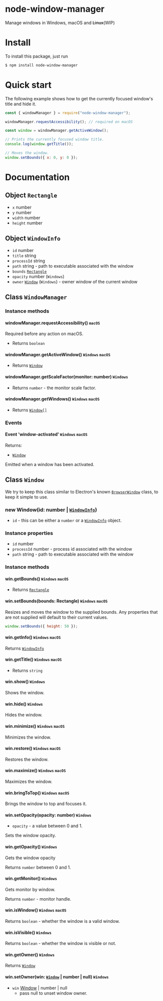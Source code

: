 # node-window-manager

Manage windows in Windows, macOS and ~~Linux~~(WIP)

# Install

To install this package, just run

```bash
$ npm install node-window-manager
```

# Quick start

The following example shows how to get the currently focused window's title and hide it.

```javascript
const { windowManager } = require("node-window-manager");

windowManager.requestAccessibility(); // required on macOS

const window = windowManager.getActiveWindow();

// Prints the currently focused window title.
console.log(window.getTitle());

// Moves the window.
window.setBounds({ x: 0, y: 0 });
```

# Documentation

## Object `Rectangle`

- `x` number
- `y` number
- `width` number
- `height` number

## Object `WindowInfo`

- `id` number
- `title` string
- `processId` string
- `path` string - path to executable associated with the window
- `bounds` [`Rectangle`](#object-rectangle)
- `opacity` number (`Windows`)
- `owner` [`Window`](#class-window) (`Windows`) - owner window of the current window

## Class `WindowManager`

### Instance methods

#### windowManager.requestAccessibility() `macOS`
  Required before any action on macOS.
- Returns `boolean`

#### windowManager.getActiveWindow() `Windows` `macOS`

- Returns [`Window`](#class-window)

#### windowManager.getScaleFactor(monitor: number) `Windows`

- Returns `number` - the monitor scale factor.

#### windowManager.getWindows() `Windows` `macOS`

- Returns [`Window[]`](#class-window)

### Events

#### Event 'window-activated' `Windows` `macOS`

Returns:

- [`Window`](#class-window)

Emitted when a window has been activated.

## Class `Window`

We try to keep this class similar to Electron's known [`BrowserWindow`](https://electronjs.org/docs/api/browser-window) class, to keep it simple to use.

### new Window(id: number | [`WindowInfo`](#object-windowinfo))

- `id` - this can be either a `number` or a [`WindowInfo`](#object-windowinfo) object.

### Instance properties

- `id` number
- `processId` number - process id associated with the window
- `path` string - path to executable associated with the window

### Instance methods

#### win.getBounds() `Windows` `macOS`

- Returns [`Rectangle`](#object-rectangle)

#### win.setBounds(bounds: Rectangle) `Windows` `macOS`

Resizes and moves the window to the supplied bounds. Any properties that are not supplied will default to their current values.

```javascript
window.setBounds({ height: 50 });
```

#### win.getInfo() `Windows` `macOS`

Returns [`WindowInfo`](#object-windowinfo)

#### win.getTitle() `Windows` `macOS`

- Returns `string`

#### win.show() `Windows`

Shows the window.

#### win.hide() `Windows`

Hides the window.

#### win.minimize() `Windows` `macOS`

Minimizes the window.

#### win.restore() `Windows` `macOS`

Restores the window.

#### win.maximize() `Windows` `macOS`

Maximizes the window.

#### win.bringToTop() `Windows` `macOS`

Brings the window to top and focuses it.

#### win.setOpacity(opacity: number) `Windows`

- `opacity` - a value between 0 and 1.

Sets the window opacity.

#### win.getOpacity() `Windows`

Gets the window opacity

Returns `number` between 0 and 1.

#### win.getMonitor() `Windows`

Gets monitor by window.

Returns `number` - monitor handle.

#### win.isWindow() `Windows` `macOS`

Returns `boolean` - whether the window is a valid window.

#### win.isVisible() `Windows`
Returns `boolean` - whether the window is visible or not.

#### win.getOwner() `Windows`

Returns [`Window`](#class-window)

#### win.setOwner(win: [`Window`](#class-window) | number | null) `Windows`

- `win` [Window](#class-window) | number | null
  - pass null to unset window owner.
